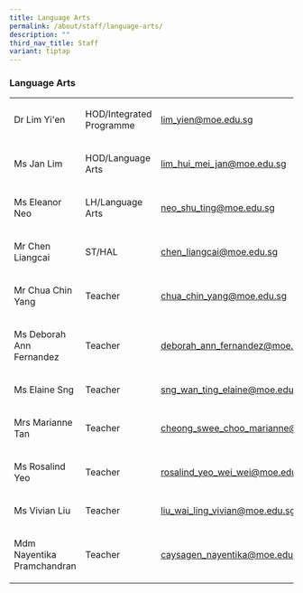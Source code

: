 ```yaml
---
title: Language Arts
permalink: /about/staff/language-arts/
description: ""
third_nav_title: Staff
variant: tiptap
---
```

<h3>Language Arts</h3><table><tbody><tr><td rowspan="1" colspan="1"><p>Dr Lim Yi'en</p></td><td rowspan="1" colspan="1"><p>HOD/Integrated Programme</p></td><td rowspan="1" colspan="1"><p><a href="mailto:lim_yien@moe.edu.sg" rel="noopener noreferrer nofollow" target="_blank">lim_yien@moe.edu.sg</a></p></td></tr><tr><td rowspan="1" colspan="1"><p>Ms Jan Lim</p></td><td rowspan="1" colspan="1"><p>HOD/Language Arts</p></td><td rowspan="1" colspan="1"><p><a href="mailto:lim_hui_mei_jan@moe.edu.sg" rel="noopener noreferrer nofollow" target="_blank">lim_hui_mei_jan@moe.edu.sg</a></p></td></tr><tr><td rowspan="1" colspan="1"><p>Ms Eleanor Neo</p></td><td rowspan="1" colspan="1"><p>LH/Language Arts</p></td><td rowspan="1" colspan="1"><p><a href="mailto:neo_shu_ting@moe.edu.sg" rel="noopener noreferrer nofollow" target="_blank">neo_shu_ting@moe.edu.sg</a></p></td></tr><tr><td rowspan="1" colspan="1"><p>Mr Chen Liangcai</p></td><td rowspan="1" colspan="1"><p>ST/HAL</p></td><td rowspan="1" colspan="1"><p><a href="mailto:chen_liangcai@moe.edu.sg" rel="noopener noreferrer nofollow" target="_blank">chen_liangcai@moe.edu.sg</a></p></td></tr><tr><td rowspan="1" colspan="1"><p>Mr Chua Chin Yang</p></td><td rowspan="1" colspan="1"><p>Teacher</p></td><td rowspan="1" colspan="1"><p><a href="mailto:chua_chin_yang@moe.edu.sg" rel="noopener noreferrer nofollow" target="_blank">chua_chin_yang@moe.edu.sg</a></p></td></tr><tr><td rowspan="1" colspan="1"><p>Ms Deborah Ann Fernandez</p></td><td rowspan="1" colspan="1"><p>Teacher</p></td><td rowspan="1" colspan="1"><p><a href="mailto:deborah_ann_fernandez@moe.edu.sg" rel="noopener noreferrer nofollow" target="_blank">deborah_ann_fernandez@moe.edu.sg</a></p></td></tr><tr><td rowspan="1" colspan="1"><p>Ms Elaine Sng</p></td><td rowspan="1" colspan="1"><p>Teacher</p></td><td rowspan="1" colspan="1"><p><a href="mailto:sng_wan_ting_elaine@moe.edu.sg" rel="noopener noreferrer nofollow" target="_blank">sng_wan_ting_elaine@moe.edu.sg</a></p></td></tr><tr><td rowspan="1" colspan="1"><p>Mrs Marianne Tan</p></td><td rowspan="1" colspan="1"><p>Teacher</p></td><td rowspan="1" colspan="1"><p><a href="mailto:cheong_swee_choo_marianne@moe.edu.sg" rel="noopener noreferrer nofollow" target="_blank">cheong_swee_choo_marianne@moe.edu.sg</a></p></td></tr><tr><td rowspan="1" colspan="1"><p>Ms Rosalind Yeo</p></td><td rowspan="1" colspan="1"><p>Teacher</p></td><td rowspan="1" colspan="1"><p><a href="mailto:rosalind_yeo_wei_wei@moe.edu.sg" rel="noopener noreferrer nofollow" target="_blank">rosalind_yeo_wei_wei@moe.edu.sg</a></p></td></tr><tr><td rowspan="1" colspan="1"><p>Ms Vivian Liu</p></td><td rowspan="1" colspan="1"><p>Teacher</p></td><td rowspan="1" colspan="1"><p><a href="mailto:liu_wai_ling_vivian@moe.edu.sg" rel="noopener noreferrer nofollow" target="_blank">liu_wai_ling_vivian@moe.edu.sg</a></p></td></tr><tr><td rowspan="1" colspan="1"><p>Mdm Nayentika Pramchandran</p></td><td rowspan="1" colspan="1"><p>Teacher</p></td><td rowspan="1" colspan="1"><p><a href="mailto:caysagen_nayentika@moe.edu.sg" rel="noopener noreferrer nofollow" target="_blank">caysagen_nayentika@moe.edu.sg</a></p></td></tr></tbody></table><p></p>